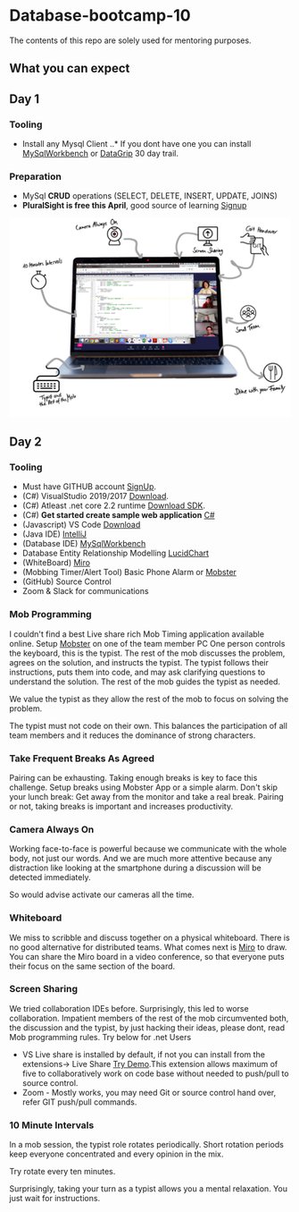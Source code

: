 # Database-bootcamp-10
The contents of this repo are solely used for mentoring purposes. 

## What you can expect

## Day 1

### Tooling
+ Install any Mysql Client 
..* If you dont have one you can install [MySqlWorkbench](https://www.mysql.com/products/workbench/) or  [DataGrip](https://www.jetbrains.com/datagrip/promo/?gclid=CjwKCAjw1cX0BRBmEiwAy9tKHiE5FZofRZBmHw0Osypd4todpoxBObkLt2S_Y4cWLBvY0m3AcvSGshoCd1IQAvD_BwE) 30 day trail.

### Preparation
+ MySql **CRUD** operations (SELECT, DELETE, INSERT, UPDATE, JOINS)
+ **PluralSight is free this April**, good source of learning [Signup](https://www.pluralsight.com/offer/2020/free-april-month?oid=7014Q0000022aAOQAY&utm_term=&aid=701j0000002BGi1AAG&promo=&oid=&utm_source=branded&utm_medium=digital_paid_search_google&utm_campaign=UK_Brand_E&utm_content=&gclid=CjwKCAjwhOD0BRAQEiwAK7JHmJrsSvdJ1VqrBOg0fsJqUt0GLgDNksd0wZbp_bv7GVkZnToQTpKPLhoCIdgQAvD_BwE)

![RemoteMob](remotemob_header_screen_grau.png?raw=true)
## Day 2

### Tooling
+ Must have GITHUB account [SignUp](https://github.com/zuto).
+ (C#) VisualStudio 2019/2017 [Download](https://docs.microsoft.com/en-us/visualstudio/install/install-visual-studio?view=vs-2019).
+ (C#) Atleast .net core 2.2 runtime [Download SDK](https://dotnet.microsoft.com/download/dotnet-core).
+ (C#) **Get started create sample web application** [C#](DotNetCore/README.md)
+ (Javascript) VS Code [Download](https://code.visualstudio.com/download)
+ (Java IDE) [IntelliJ](https://www.jetbrains.com/idea/promo/ultimate/?gclid=CjwKCAjwhOD0BRAQEiwAK7JHmF42gqqmvH1COAnUfTZ3Z4H-YveHj_kgE93Jqjr62Y0IzybduD25EhoCn_IQAvD_BwE)
+ (Database IDE) [MySqlWorkbench](https://www.mysql.com/products/workbench/)
+ Database Entity Relationship Modelling [LucidChart](https://www.lucidchart.com/users/login)
+ (WhiteBoard) [Miro](https://miro.com/) 
+ (Mobbing Timer/Alert Tool) Basic Phone Alarm or [Mobster](http://mobster.cc/)
+ (GitHub) Source Control
+ Zoom & Slack for communications


### Mob Programming
I couldn't find a best Live share rich Mob Timing application available online. Setup [Mobster](http://mobster.cc/) on one of the team member PC
One person controls the keyboard, this is the typist. The rest of the mob discusses the problem, agrees on the solution, and instructs the typist. The typist follows their instructions, puts them into code, and may ask clarifying questions to understand the solution. The rest of the mob guides the typist as needed.

We value the typist as they allow the rest of the mob to focus on solving the problem.

The typist must not code on their own. This balances the participation of all team members and it reduces the dominance of strong characters.

### Take Frequent Breaks As Agreed
Pairing can be exhausting. Taking enough breaks is key to face this challenge. Setup breaks using Mobster App or a simple alarm. 
Don't skip your lunch break: Get away from the monitor and take a real break. Pairing or not, taking breaks is important and increases productivity.

### Camera Always On
Working face-to-face is powerful because we communicate with the whole body, not just our words. And we are much more attentive because any distraction like looking at the smartphone during a discussion will be detected immediately. 

So would advise activate our cameras all the time.

### Whiteboard
We miss to scribble and discuss together on a physical whiteboard. There is no good alternative for distributed teams. What comes next is [Miro](https://miro.com/) to draw. You can share the Miro board in a video conference, so that everyone puts their focus on the same section of the board.


### Screen Sharing
We tried collaboration IDEs before. Surprisingly, this led to worse collaboration. Impatient members of the rest of the mob circumvented both, the discussion and the typist, by just hacking their ideas, please dont, read Mob programming rules. Try below for .net Users
+ VS Live share is installed by default, if not you can install from the extensions-> Live Share [Try Demo](https://docs.microsoft.com/en-us/visualstudio/liveshare/quickstart/share).This extension allows maximum of five to collaboratively work on code base without needed to push/pull to source control.
+ Zoom - Mostly works, you may need Git or source control hand over, refer GIT push/pull commands.

### 10 Minute Intervals
In a mob session, the typist role rotates periodically. Short rotation periods keep everyone concentrated and every opinion in the mix.

Try rotate every ten minutes.

Surprisingly, taking your turn as a typist allows you a mental relaxation. You just wait for instructions.



